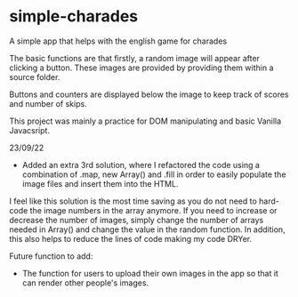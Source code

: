 # simple-charades
A simple app that helps with the english game for charades

The basic functions are that firstly, a random image will appear after clicking a button. These images are provided by providing them within a source folder. 

Buttons and counters are displayed below the image to keep track of scores and number of skips. 

This project was mainly a practice for DOM manipulating and basic Vanilla Javacsript. 

23/09/22

- Added an extra 3rd solution, where I refactored the code using a combination of .map, new Array() and .fill in order to easily populate the image files and insert them into the HTML. 

I feel like this solution is the most time saving as you do not need to hard-code the image numbers in the array anymore. If you need to increase or decrease the number of images, simply change the number of arrays needed in Array() and change the value in the random function.  In addition, this also helps to reduce the lines of code making my code DRYer. 


Future function to add:

- The function for users to upload their own images in the app so that it can render other people's images.